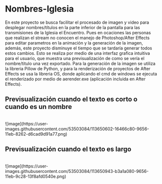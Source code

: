 # Nombres-Iglesia
En este proyecto se busca facilitar el procesado de imagen y video para desplegar nombres/títulos en la parte inferior de la pantalla para las transmisiones de la Iglesia el Encuentro. Pues en ocaciones las personas que realizan el stream no conocen el manejo de Photoshop/After Effects para editar parametros en la animación y la generación de la imagen, además, este proyecto disminuye el tiempo que se tardaría generar todos estos cambios.
Esto se realiza por medio de una interfaz grafica intuitiva para el usuario, que muestra una previsualización de como se vería el nombre/titulo una vez exportado. Para la generación de la imagen se utiliza la libreria Pillow de Python, y para la renderización de proyectos de After Effects se usa la libreria OS, donde aplicando el cmd de windows se ejecuta el renderizado por medio de aerender.exe (aplicación incluida en After Effects). <br />

## Previsualización cuando el texto es corto o cuando es un nombre
<br />
![image](https://user-images.githubusercontent.com/53503084/113650602-16466c80-9656-11eb-8262-d6cad9d91a77.png)

## Previsualización cuando el texto es largo
<br />
![image](https://user-images.githubusercontent.com/53503084/113650943-b3a1a080-9656-11eb-9c28-13f8afd0540e.png)
